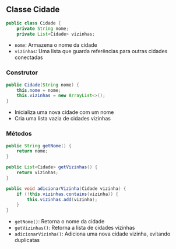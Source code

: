 ## Classe Cidade

```java
public class Cidade {
    private String nome;
    private List<Cidade> vizinhas;
```

- `nome`: Armazena o nome da cidade
- `vizinhas`: Uma lista que guarda referências para outras cidades conectadas

### Construtor
```java
public Cidade(String nome) {
    this.nome = nome;
    this.vizinhas = new ArrayList<>();
}
```
- Inicializa uma nova cidade com um nome
- Cria uma lista vazia de cidades vizinhas

### Métodos
```java
public String getNome() {
    return nome;
}

public List<Cidade> getVizinhas() {
    return vizinhas;
}

public void adicionarVizinha(Cidade vizinha) {
    if (!this.vizinhas.contains(vizinha)) {
        this.vizinhas.add(vizinha);
    }
}
```
- `getNome()`: Retorna o nome da cidade
- `getVizinhas()`: Retorna a lista de cidades vizinhas
- `adicionarVizinha()`: Adiciona uma nova cidade vizinha, evitando duplicatas